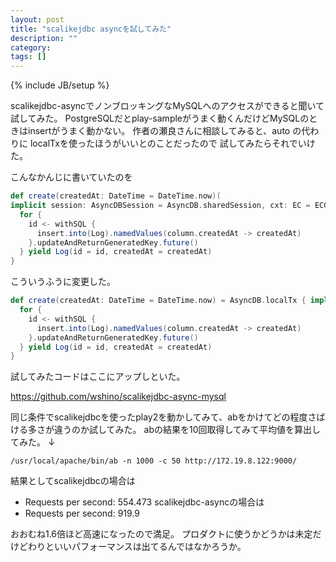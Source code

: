 ```yaml
---
layout: post
title: "scalikejdbc asyncを試してみた"
description: ""
category: 
tags: []
---
```

{% include JB/setup %}

scalikejdbc-asyncでノンブロッキングなMySQLへのアクセスができると聞いて試してみた。
PostgreSQLだとplay-sampleがうまく動くんだけどMySQLのときはinsertがうまく動かない。
作者の瀬良さんに相談してみると、auto の代わりに localTxを使ったほうがいいとのことだったので
試してみたらそれでいけた。

こんなかんじに書いていたのを
```scala
def create(createdAt: DateTime = DateTime.now)(
implicit session: AsyncDBSession = AsyncDB.sharedSession, cxt: EC = ECGlobal): Future[Log] = {
  for {
    id <- withSQL {
      insert.into(Log).namedValues(column.createdAt -> createdAt)
    }.updateAndReturnGeneratedKey.future()
  } yield Log(id = id, createdAt = createdAt)
}
```


こういうふうに変更した。
```scala
def create(createdAt: DateTime = DateTime.now) = AsyncDB.localTx { implicit s =>
  for {
    id <- withSQL {
      insert.into(Log).namedValues(column.createdAt -> createdAt)
    }.updateAndReturnGeneratedKey.future()
  } yield Log(id = id, createdAt = createdAt)
}
```
試してみたコードはここにアップしといた。

https://github.com/wshino/scalikejdbc-async-mysql


同じ条件でscalikejdbcを使ったplay2を動かしてみて、abをかけてどの程度さばける多さが違うのか試してみた。
abの結果を10回取得してみて平均値を算出してみた。
↓

    /usr/local/apache/bin/ab -n 1000 -c 50 http://172.19.8.122:9000/

結果としてscalikejdbcの場合は  
* Requests per second:  554.473
scalikejdbc-asyncの場合は
* Requests per second:  919.9


おおむね1.6倍ほど高速になったので満足。
プロダクトに使うかどうかは未定だけどわりといいパフォーマンスは出てるんではなかろうか。


